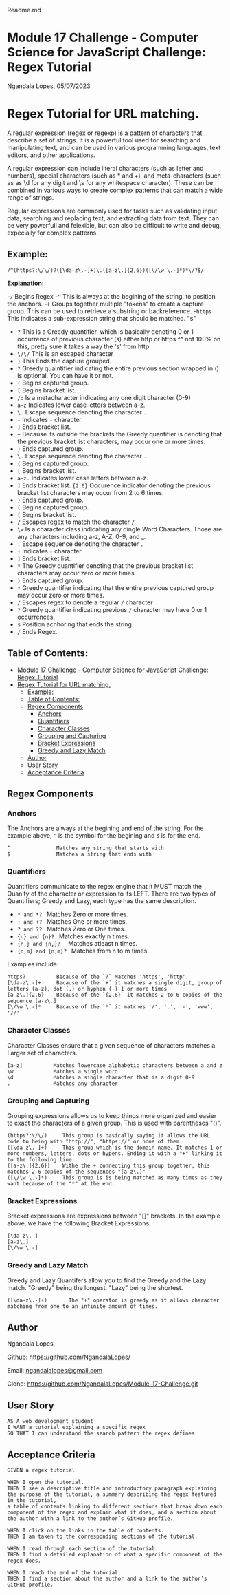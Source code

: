 Readme.md
# Module 17 Challenge - Computer Science for JavaScript Challenge: Regex Tutorial

Ngandala Lopes, 05/07/2023

# Regex Tutorial for URL matching.

A regular expression (regex or regexp) is a pattern of characters that describe a set of strings. It is a powerful tool used for searching and manipulating text, and can be used in various programming languages, text editors, and other applications.

A regular expression can include literal characters (such as letter and numbers), special characters (such as * and +), and meta-characters (such as as \d for any digit and \s for any whitespace character).
These can be combined in various ways to create complex patterns that can match a wide range of strings.

Regular expressions are commonly used for tasks such as validating input data, searching and replacing text, and extracting data from text. They can be very powerfull and felexible, but can also be difficult to write and debug, expecially for complex patterns.


## Example:

```regexp
/^(https?:\/\/)?([\da-z\.-]+)\.([a-z\.]{2,6})([\/\w \.-]*)*\/?$/ 
```

**Explanation:**

-`/` Begins Regex
-`^` This is always at the begining of the string, to position the anchors.
-`(` Groups together multiple "tokens" to create a capture group. This can be used to retrieve a substring or backreference.
-`https` This indicates a sub-expression string that should be matched. "s"
- `?` This is a Greedy quantifier, which is basically denoting 0 or 1 occurrence of previous character (s) either http or https
^^ not 100% on this, pretty sure it takes a way the 's' from http
- `\/\/` This is an escaped character 
- `)` This Ends the capture grouped.
- `?` Greedy quaintifier indicating the entire previous section wrapped in () is optional. You can have it or not.
- `(` Begins captured group.
- `[` Begins bracket list.
- `/d` Is a metacharacter indicating any one digit character (0-9)
- `a-z` Indicates lower case letters between a-z.
- `\.` Escape sequence denoting the character `.`
- `-` Indicates `-` character
- `]` Ends bracket list.
- `+` Because its outside the brackets the Greedy quantifier is denoting that the previous bracket list characters, may occur one or more times.
- `)` Ends captured group.
- `\.` Escape sequence denoting the character `.`
- `(` Begins captured group.
- `[` Begins bracket list.
- `a-z.` Indicates lower case letters between a-z.
- `]` Ends bracket list.
`{2,6}` Occurence indicator denoting the previous bracket list characters may occur from 2 to 6 times.
- `)` Ends captured group.
- `(` Begins captured group.
- `[` Begins bracket list.
- `/` Escapes regex to match the character `/`
- `\w` Is a character class indicating any dingle Word Characters. Those are any characters including a-z, A-Z, 0-9, and _.
- `.` Escape sequence denoting the character `.`
- `-` Indicates `-` character
- `]` Ends bracket list.
- `*` The Greedy quantifier denoting that the previous bracket list characters may occur zero or more times
- `)` Ends captured group.
- `*` Greedy quantifier indicating that the entire previous captured group may occur zero or more times.
- `/` Escapes regex to denote a regular `/` character
- `?` Greedy quantifier indicating previous `/` character may have 0 or 1 occurrences.
- `$` Position acnhoring that ends the string.
- `/` Ends Regex.


## Table of Contents:

- [Module 17 Challenge - Computer Science for JavaScript Challenge: Regex Tutorial](#module-17-challenge---computer-science-for-javascript-challenge-regex-tutorial)
- [Regex Tutorial for URL matching.](#regex-tutorial-for-url-matching)
  - [Example:](#example)
  - [Table of Contents:](#table-of-contents)
  - [Regex Components](#regex-components)
    - [Anchors](#anchors)
    - [Quantifiers](#quantifiers)
    - [Character Classes](#character-classes)
    - [Grouping and Capturing](#grouping-and-capturing)
    - [Bracket Expressions](#bracket-expressions)
    - [Greedy and Lazy Match](#greedy-and-lazy-match)
  - [Author](#author)
  - [User Story](#user-story)
  - [Acceptance Criteria](#acceptance-criteria)


## Regex Components

### Anchors

The Anchors are always at the begining and end of the string. For the example above, `^` is the symbol for the begining and `$` is for the end.

```text
^               Matches any string that starts with
$               Matches a string that ends with 
```


### Quantifiers

Quantifiers communicate to the regex engine that it MUST match the Quanity of the character or expression to its LEFT. 
There are two types of Quantifiers; Greedy and Lazy, each type has the same description.
- `* and *? `           Matches Zero or more times. 
- `+ and +? `           Matches One or more times.
- `? and ?? `           Matches Zero or One times.
- `{n} and {n}? `       Matches exactly n times.
- `{n,} and {n,}?  `    Matches atleast n times.
- `{n,m} and {n,m}? `   Matches from n to m times.

Examples include:

```text
https?          Because of the `?` Matches 'https', 'http'. 
[\da-z\.-]+     Because of the `+` it matches a single digit, group of letters (a-z), dot (.) or hyphen (-) 1 or more times
[a-z\.]{2,6}    Because of the `{2,6}` it matches 2 to 6 copies of the sequence [a-z\.]
[\/\w \.-]*     Because of the `*` it matches '/', '.', '-', 'www', '//'
```

### Character Classes

Character Classes ensure that a given sequence of characters matches a Larger set of characters. 


```text
[a-z]          Matches lowercase alphabetic characters between a and z
\w             Matches a single word
\d             Matches a single character that is a digit 0-9
.              Matches any character
```

### Grouping and Capturing

Grouping expressions allows us to keep things more organized and easier to exact the characters of a given group. This is used with parentheses "()".

```text
(https?:\/\/)     This group is basically saying it allows the URL code to being with "http://", "https://" or none of them.
([\da-z\.-]+)     This group which is the domain name. It matches 1 or more numbers, letters, dots or hypens. Ending it with a "+" linking it to the following line.
([a-z\.]{2,6})    Withe the + connecting this group together, this matches 2-6 copies of the sequences "[a-z\.]"
([\/\w \.-]*)     This group is is being matched as many times as they want because of the "*" at the end. 

```

### Bracket Expressions

Bracket expressions are expressions between "[]" brackets. In the example above, we have the following Bracket Expressions.

```text
[\da-z\.-]
[a-z\.]
[\/\w \.-]
```

### Greedy and Lazy Match

Greedy and Lazy Quantifers allow you to find the Greedy and the Lazy match. "Greedy" being the longest. "Lazy" being the shortest.

```text
([\da-z\.-]+)       The "+" operator is greedy as it allows character matching from one to an infinite amount of times.
```


## Author

Ngandala Lopes,

Github: https://github.com/NgandalaLopes/

Email: ngandalalopes@gmail.com

Clone: https://github.com/NgandalaLopes/Module-17-Challenge.git
## User Story

```text
AS A web development student
I WANT a tutorial explaining a specific regex
SO THAT I can understand the search pattern the regex defines
```

## Acceptance Criteria

```text
GIVEN a regex tutorial

WHEN I open the tutorial.
THEN I see a descriptive title and introductory paragraph explaining the purpose of the tutorial, a summary describing the regex featured in the tutorial, 
a table of contents linking to different sections that break down each component of the regex and explain what it does, and a section about the author with a link to the author’s GitHub profile.

WHEN I click on the links in the table of contents.
THEN I am taken to the corresponding sections of the tutorial.

WHEN I read through each section of the tutorial.
THEN I find a detailed explanation of what a specific component of the regex does.

WHEN I reach the end of the tutorial.
THEN I find a section about the author and a link to the author’s GitHub profile.
```
